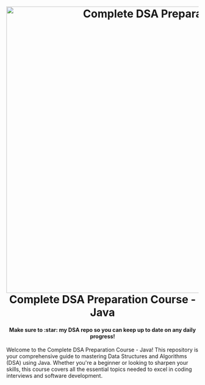 <h1 align="center">
  <a name="logo"><img src="#" alt="Complete DSA Preparation" width="750"></a>
  <br>
  Complete DSA Preparation Course - Java
</h1>

<h4 align="center">Make sure to :star: my DSA repo so you can keep up to date on any daily progress!</h4>


Welcome to the Complete DSA Preparation Course - Java! This repository is your comprehensive guide to mastering Data Structures and Algorithms (DSA) using Java. Whether you're a beginner or looking to sharpen your skills, this course covers all the essential topics needed to excel in coding interviews and software development.